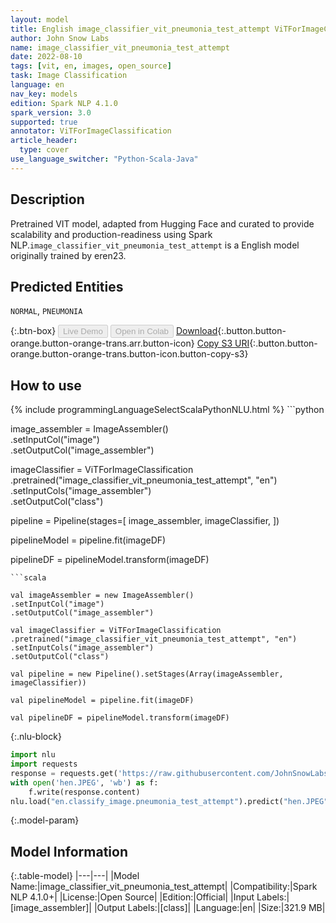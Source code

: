 ```yaml
---
layout: model
title: English image_classifier_vit_pneumonia_test_attempt ViTForImageClassification from eren23
author: John Snow Labs
name: image_classifier_vit_pneumonia_test_attempt
date: 2022-08-10
tags: [vit, en, images, open_source]
task: Image Classification
language: en
nav_key: models
edition: Spark NLP 4.1.0
spark_version: 3.0
supported: true
annotator: ViTForImageClassification
article_header:
  type: cover
use_language_switcher: "Python-Scala-Java"
---
```


## Description

Pretrained VIT  model, adapted from Hugging Face and curated to provide scalability and production-readiness using Spark NLP.`image_classifier_vit_pneumonia_test_attempt` is a English model originally trained by eren23.


## Predicted Entities

`NORMAL`, `PNEUMONIA`



{:.btn-box}
<button class="button button-orange" disabled>Live Demo</button>
<button class="button button-orange" disabled>Open in Colab</button>
[Download](https://s3.amazonaws.com/auxdata.johnsnowlabs.com/public/models/image_classifier_vit_pneumonia_test_attempt_en_4.1.0_3.0_1660167722454.zip){:.button.button-orange.button-orange-trans.arr.button-icon}
[Copy S3 URI](s3://auxdata.johnsnowlabs.com/public/models/image_classifier_vit_pneumonia_test_attempt_en_4.1.0_3.0_1660167722454.zip){:.button.button-orange.button-orange-trans.button-icon.button-copy-s3}

## How to use



<div class="tabs-box" markdown="1">
{% include programmingLanguageSelectScalaPythonNLU.html %}
```python

image_assembler = ImageAssembler() \
    .setInputCol("image") \
    .setOutputCol("image_assembler")

imageClassifier = ViTForImageClassification \
    .pretrained("image_classifier_vit_pneumonia_test_attempt", "en")\
    .setInputCols("image_assembler") \
    .setOutputCol("class")

pipeline = Pipeline(stages=[
    image_assembler,
    imageClassifier,
])

pipelineModel = pipeline.fit(imageDF)

pipelineDF = pipelineModel.transform(imageDF)
```
```scala

val imageAssembler = new ImageAssembler()
.setInputCol("image")
.setOutputCol("image_assembler")

val imageClassifier = ViTForImageClassification
.pretrained("image_classifier_vit_pneumonia_test_attempt", "en")
.setInputCols("image_assembler")
.setOutputCol("class")

val pipeline = new Pipeline().setStages(Array(imageAssembler, imageClassifier))

val pipelineModel = pipeline.fit(imageDF)

val pipelineDF = pipelineModel.transform(imageDF)

```


{:.nlu-block}
```python
import nlu
import requests
response = requests.get('https://raw.githubusercontent.com/JohnSnowLabs/spark-nlp/master/docs/assets/images/hen.JPEG')
with open('hen.JPEG', 'wb') as f:
    f.write(response.content)
nlu.load("en.classify_image.pneumonia_test_attempt").predict("hen.JPEG")
```


{:.model-param}
## Model Information

{:.table-model}
|---|---|
|Model Name:|image_classifier_vit_pneumonia_test_attempt|
|Compatibility:|Spark NLP 4.1.0+|
|License:|Open Source|
|Edition:|Official|
|Input Labels:|[image_assembler]|
|Output Labels:|[class]|
|Language:|en|
|Size:|321.9 MB|
